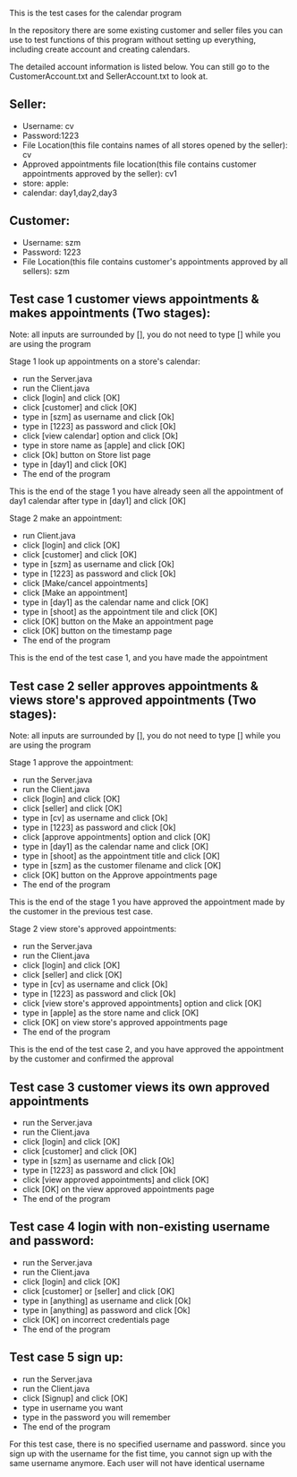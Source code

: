 This is the test cases for the calendar program

In the repository there are some existing customer and seller files you can use to test functions of this program without setting up everything, including create account and creating calendars.

The detailed account information is listed below. You can still go to the CustomerAccount.txt and SellerAccount.txt to look at.

## Seller:
- Username: cv
- Password:1223
- File Location(this file contains names of all stores opened by the seller): cv
- Approved appointments file location(this file contains customer appointments approved by the seller): cv1
- store: apple:
- calendar: day1,day2,day3

## Customer:
- Username: szm
- Password: 1223
- File Location(this file contains customer's appointments approved by all sellers): szm

## Test case 1 customer views appointments & makes appointments (Two stages):
Note: all inputs are surrounded by [], you do not need to type [] while you are using the program

Stage 1 look up appointments on a store's calendar:
- run the Server.java
- run the Client.java
- click [login] and click [OK]
- click [customer] and click [OK]
- type in [szm] as username and click [Ok]
- type in [1223] as password and click [Ok]
- click [view calendar] option and click [Ok]
- type in store name as [apple] and click [OK]
- click [Ok] button on Store list page
- type in [day1] and click [OK]
- The end of the program

This is the end of the stage 1 you have already seen all the appointment of day1 calendar after type in [day1] and click [OK]

Stage 2 make an appointment:
- run Client.java
- click [login] and click [OK]
- click [customer] and click [OK]
- type in [szm] as username and click [Ok]
- type in [1223] as password and click [Ok]
- click [Make/cancel appointments]
- click [Make an appointment]
- type in [day1] as the calendar name and click [OK]
- type in [shoot] as the appointment tile and click [OK]
- click [OK] button on the Make an appointment page
- click [OK] button on the timestamp page
- The end of the program

This is the end of the test case 1, and you have made the appointment
## Test case 2 seller approves appointments & views store's approved appointments (Two stages):
Note: all inputs are surrounded by [], you do not need to type [] while you are using the program

Stage 1 approve the appointment:
- run the Server.java
- run the Client.java
- click [login] and click [OK]
- click [seller] and click [OK]
- type in [cv] as username and click [Ok]
- type in [1223] as password and click [Ok]
- click [approve appointments] option and click [OK]
- type in [day1] as the calendar name and click [OK]
- type in [shoot] as the appointment title and click [OK]
- type in [szm] as the customer filename and click [OK]
- click [OK] button on the Approve appointments page
- The end of the program

This is the end of the stage 1 you have approved the appointment made by the customer in the previous test case.

Stage 2 view store's approved appointments:
- run the Server.java
- run the Client.java
- click [login] and click [OK]
- click [seller] and click [OK]
- type in [cv] as username and click [Ok]
- type in [1223] as password and click [Ok]
- click [view store's approved appointments] option and click [OK]
- type in [apple] as the store name and click [OK]
- click [OK] on view store's approved appointments page
- The end of the program

This is the end of the test case 2, and you have approved the appointment by the customer and confirmed the approval

## Test case 3 customer views its own approved appointments
- run the Server.java
- run the Client.java
- click [login] and click [OK]
- click [customer] and click [OK]
- type in [szm] as username and click [Ok]
- type in [1223] as password and click [Ok]
- click [view approved appointments] and click [OK]
- click [OK] on the view approved appointments page
- The end of the program

## Test case 4 login with non-existing username and password:
- run the Server.java
- run the Client.java
- click [login] and click [OK]
- click [customer] or [seller] and click [OK]
- type in [anything] as username and click [Ok]
- type in [anything] as password and click [Ok]
- click [OK] on incorrect credentials page
- The end of the program

## Test case 5 sign up:
- run the Server.java
- run the Client.java
- click [Signup] and click [OK]
- type in username you want
- type in the password you will remember
- The end of the program

For this test case, there is no specified username and password. since you sign up with the username for the fist time, you cannot sign up with the same username anymore. Each user will not have identical username